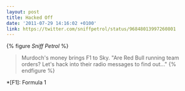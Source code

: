 ```yaml
---
layout: post
title: Hacked Off
date: '2011-07-29 14:16:02 +0100'
link: https://twitter.com/sniffpetrol/status/96848013997260801
---
```

{% figure <cite>Sniff Petrol</cite> %}
> Murdoch's money brings F1 to Sky. "Are Red Bull running team orders? Let's hack into their radio messages to find out..."
{% endfigure %}

*[F1]: Formula 1